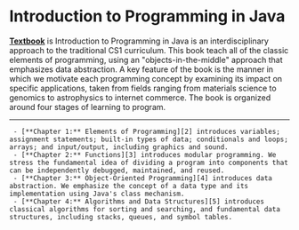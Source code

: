 Introduction to Programming in Java
===================


[**Textbook**][1] is Introduction to Programming in Java is an interdisciplinary approach to the traditional CS1 curriculum. This book teach all of the classic elements of programming, using an "objects-in-the-middle" approach that emphasizes data abstraction. A key feature of the book is the manner in which we motivate each programming concept by examining its impact on specific applications, taken from fields ranging from materials science to genomics to astrophysics to internet commerce. The book is organized around four stages of learning to program.

----------


```
 - [**Chapter 1:** Elements of Programming][2] introduces variables; assignment statements; built-in types of data; conditionals and loops; arrays; and input/output, including graphics and sound.
 - [**Chapter 2:** Functions][3] introduces modular programming. We stress the fundamental idea of dividing a program into components that can be independently debugged, maintained, and reused.
 - [**Chapter 3:** Object-Oriented Programming][4] introduces data abstraction. We emphasize the concept of a data type and its implementation using Java's class mechanism.
 - [**Chapter 4:** Algorithms and Data Structures][5] introduces classical algorithms for sorting and searching, and fundamental data structures, including stacks, queues, and symbol tables.
```



  [1]: http://introcs.cs.princeton.edu/java/home/
  [2]: http://introcs.cs.princeton.edu/java/10elements/
  [3]: http://introcs.cs.princeton.edu/java/20functions/
  [4]: http://introcs.cs.princeton.edu/java/30oop/
  [5]: http://introcs.cs.princeton.edu/java/40algorithms/
  [6]: http://highlightjs.org/
  [7]: http://bramp.github.io/js-sequence-diagrams/
  [8]: http://adrai.github.io/flowchart.js/